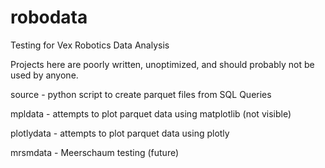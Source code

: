 # robodata

Testing for Vex Robotics Data Analysis

Projects here are poorly written, unoptimized, and should probably not be used by anyone. 

source - python script to create parquet files from SQL Queries

mpldata - attempts to plot parquet data using matplotlib (not visible)

plotlydata - attempts to plot parquet data using plotly

mrsmdata - Meerschaum testing (future)
 
